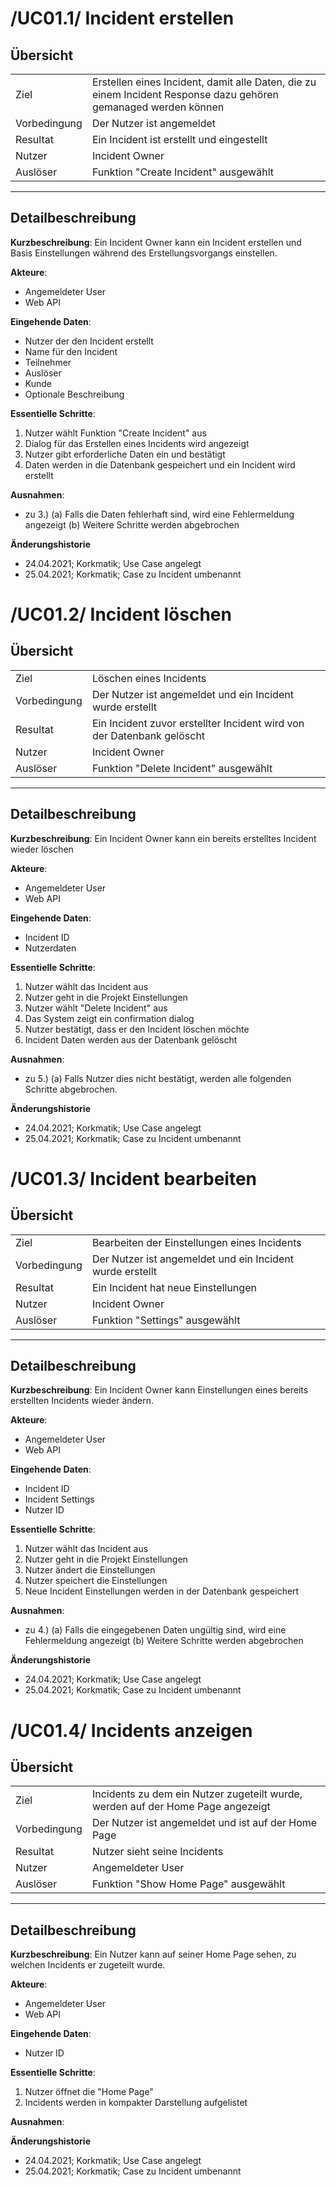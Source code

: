 # /UC01.1/ Incident erstellen

## Übersicht

  |||
 ---------------|---------------------------------------------------------------
  Ziel          | Erstellen eines Incident, damit alle Daten, die zu einem Incident Response dazu gehören gemanaged werden können
  Vorbedingung  | Der Nutzer ist angemeldet
  Resultat      | Ein Incident ist erstellt und eingestellt
  Nutzer        | Incident Owner
  Auslöser      | Funktion "Create Incident" ausgewählt
  ------------------------------------------------------------------------------

## Detailbeschreibung

**Kurzbeschreibung**: Ein Incident Owner kann ein Incident erstellen und Basis Einstellungen während des Erstellungsvorgangs einstellen.

**Akteure**:
* Angemeldeter User
* Web API

**Eingehende Daten**:
* Nutzer der den Incident erstellt
* Name für den Incident
* Teilnehmer
* Auslöser
* Kunde
* Optionale Beschreibung

**Essentielle Schritte**:
1. Nutzer wählt Funktion "Create Incident" aus
2. Dialog für das Erstellen eines Incidents wird angezeigt
3. Nutzer gibt erforderliche Daten ein und bestätigt
4. Daten werden in die Datenbank gespeichert und ein Incident wird erstellt

**Ausnahmen**:
- zu 3.) (a) Falls die Daten fehlerhaft sind, wird eine Fehlermeldung angezeigt (b) Weitere Schritte werden abgebrochen

**Änderungshistorie**
* 24.04.2021; Korkmatik; Use Case angelegt
* 25.04.2021; Korkmatik; Case zu Incident umbenannt

# /UC01.2/ Incident löschen

## Übersicht

  |||
 ---------------|---------------------------------------------------------------
  Ziel          | Löschen eines Incidents
  Vorbedingung  | Der Nutzer ist angemeldet und ein Incident wurde erstellt
  Resultat      | Ein Incident zuvor erstellter Incident wird von der Datenbank gelöscht
  Nutzer        | Incident Owner
  Auslöser      | Funktion "Delete Incident" ausgewählt
  ------------------------------------------------------------------------------

## Detailbeschreibung

**Kurzbeschreibung**: Ein Incident Owner kann ein bereits erstelltes Incident wieder löschen

**Akteure**:
* Angemeldeter User
* Web API

**Eingehende Daten**:
* Incident ID
* Nutzerdaten

**Essentielle Schritte**:
1. Nutzer wählt das Incident aus
2. Nutzer geht in die Projekt Einstellungen
3. Nutzer wählt "Delete Incident" aus
4. Das System zeigt ein confirmation dialog
5. Nutzer bestätigt, dass er den Incident löschen möchte
6. Incident Daten werden aus der Datenbank gelöscht

**Ausnahmen**:
- zu 5.) (a) Falls Nutzer dies nicht bestätigt, werden alle folgenden Schritte abgebrochen.

**Änderungshistorie**
* 24.04.2021; Korkmatik; Use Case angelegt
* 25.04.2021; Korkmatik; Case zu Incident umbenannt

# /UC01.3/ Incident bearbeiten

## Übersicht

  |||
 ---------------|---------------------------------------------------------------
  Ziel          | Bearbeiten der Einstellungen eines Incidents
  Vorbedingung  | Der Nutzer ist angemeldet und ein Incident wurde erstellt
  Resultat      | Ein Incident hat neue Einstellungen
  Nutzer        | Incident Owner
  Auslöser      | Funktion "Settings" ausgewählt
  ------------------------------------------------------------------------------

## Detailbeschreibung

**Kurzbeschreibung**: Ein Incident Owner kann Einstellungen eines bereits erstellten Incidents wieder ändern.

**Akteure**:
* Angemeldeter User
* Web API

**Eingehende Daten**:
* Incident ID
* Incident Settings
* Nutzer ID

**Essentielle Schritte**:
1. Nutzer wählt das Incident aus
2. Nutzer geht in die Projekt Einstellungen
3. Nutzer ändert die Einstellungen
4. Nutzer speichert die Einstellungen
5. Neue Incident Einstellungen werden in der Datenbank gespeichert

**Ausnahmen**:
- zu 4.) (a) Falls die eingegebenen Daten ungültig sind, wird eine Fehlermeldung angezeigt (b) Weitere Schritte werden abgebrochen

**Änderungshistorie**
* 24.04.2021; Korkmatik; Use Case angelegt
* 25.04.2021; Korkmatik; Case zu Incident umbenannt

# /UC01.4/ Incidents anzeigen

## Übersicht

  |||
 ---------------|---------------------------------------------------------------
  Ziel          | Incidents zu dem ein Nutzer zugeteilt wurde, werden auf der Home Page angezeigt
  Vorbedingung  | Der Nutzer ist angemeldet und ist auf der Home Page
  Resultat      | Nutzer sieht seine Incidents
  Nutzer        | Angemeldeter User
  Auslöser      | Funktion "Show Home Page" ausgewählt
  ------------------------------------------------------------------------------

## Detailbeschreibung

**Kurzbeschreibung**: Ein Nutzer kann auf seiner Home Page sehen, zu welchen Incidents er zugeteilt wurde.

**Akteure**:
* Angemeldeter User
* Web API

**Eingehende Daten**:
* Nutzer ID

**Essentielle Schritte**:
1. Nutzer öffnet die "Home Page"
2. Incidents werden in kompakter Darstellung aufgelistet

**Ausnahmen**:

**Änderungshistorie**
* 24.04.2021; Korkmatik; Use Case angelegt
* 25.04.2021; Korkmatik; Case zu Incident umbenannt